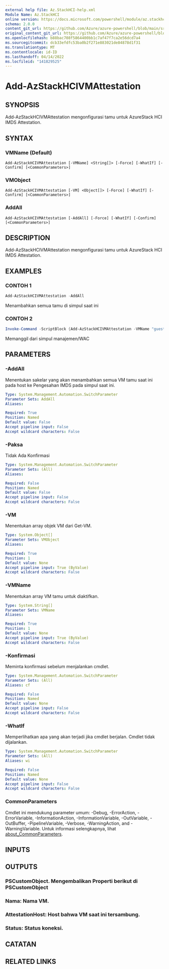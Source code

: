 ```yaml
---
external help file: Az.StackHCI-help.xml
Module Name: Az.StackHCI
online version: https://docs.microsoft.com/powershell/module/az.stackhci/add-AzStackHCIVMAttestation
schema: 2.0.0
content_git_url: https://github.com/Azure/azure-powershell/blob/main/src/StackHCI/help/Add-AzStackHCIVMAttestation.md
original_content_git_url: https://github.com/Azure/azure-powershell/blob/main/src/StackHCI/help/Add-AzStackHCIVMAttestation.md
ms.openlocfilehash: b88bac708f5864400bb1c7af47f7ca2e56dcd7a4
ms.sourcegitcommit: dcb33efdfc53ba0b2f271e883021de84878d1f31
ms.translationtype: MT
ms.contentlocale: id-ID
ms.lasthandoff: 04/14/2022
ms.locfileid: "141829525"
---
```

# Add-AzStackHCIVMAttestation

## SYNOPSIS
Add-AzStackHCIVMAttestation mengonfigurasi tamu untuk AzureStack HCI IMDS Attestation.

## SYNTAX

### VMName (Default)
```
Add-AzStackHCIVMAttestation [-VMName] <String[]> [-Force] [-WhatIf] [-Confirm] [<CommonParameters>]
```

### VMObject
```
Add-AzStackHCIVMAttestation [-VM] <Object[]> [-Force] [-WhatIf] [-Confirm] [<CommonParameters>]
```

### AddAll
```
Add-AzStackHCIVMAttestation [-AddAll] [-Force] [-WhatIf] [-Confirm] [<CommonParameters>]
```

## DESCRIPTION
Add-AzStackHCIVMAttestation mengonfigurasi tamu untuk AzureStack HCI IMDS Attestation.

## EXAMPLES

### CONTOH 1
```powershell
Add-AzStackHCIVMAttestation -AddAll
```

Menambahkan semua tamu di simpul saat ini

### CONTOH 2
```powershell
Invoke-Command -ScriptBlock {Add-AzStackHCIVMAttestation -VMName "guest1", "guest2"} -ComputerName "node1"
```

Memanggil dari simpul manajemen/WAC

## PARAMETERS

### -AddAll
Menentukan sakelar yang akan menambahkan semua VM tamu saat ini pada host ke Pengesahan IMDS pada simpul saat ini.

```yaml
Type: System.Management.Automation.SwitchParameter
Parameter Sets: AddAll
Aliases:

Required: True
Position: Named
Default value: False
Accept pipeline input: False
Accept wildcard characters: False
```

### -Paksa
Tidak Ada Konfirmasi

```yaml
Type: System.Management.Automation.SwitchParameter
Parameter Sets: (All)
Aliases:

Required: False
Position: Named
Default value: False
Accept pipeline input: False
Accept wildcard characters: False
```

### -VM
Menentukan array objek VM dari Get-VM.

```yaml
Type: System.Object[]
Parameter Sets: VMObject
Aliases:

Required: True
Position: 1
Default value: None
Accept pipeline input: True (ByValue)
Accept wildcard characters: False
```

### -VMName
Menentukan array VM tamu untuk diaktifkan.

```yaml
Type: System.String[]
Parameter Sets: VMName
Aliases:

Required: True
Position: 1
Default value: None
Accept pipeline input: True (ByValue)
Accept wildcard characters: False
```

### -Konfirmasi
Meminta konfirmasi sebelum menjalankan cmdlet.

```yaml
Type: System.Management.Automation.SwitchParameter
Parameter Sets: (All)
Aliases: cf

Required: False
Position: Named
Default value: None
Accept pipeline input: False
Accept wildcard characters: False
```

### -WhatIf
Memperlihatkan apa yang akan terjadi jika cmdlet berjalan.
Cmdlet tidak dijalankan.

```yaml
Type: System.Management.Automation.SwitchParameter
Parameter Sets: (All)
Aliases: wi

Required: False
Position: Named
Default value: None
Accept pipeline input: False
Accept wildcard characters: False
```

### CommonParameters
Cmdlet ini mendukung parameter umum: -Debug, -ErrorAction, -ErrorVariable, -InformationAction, -InformationVariable, -OutVariable, -OutBuffer, -PipelineVariable, -Verbose, -WarningAction, and -WarningVariable. Untuk informasi selengkapnya, lihat [about_CommonParameters](http://go.microsoft.com/fwlink/?LinkID=113216).

## INPUTS

## OUTPUTS

### PSCustomObject. Mengembalikan Properti berikut di PSCustomObject
### Nama: Nama VM.
### AttestationHost: Host bahwa VM saat ini tersambung.
### Status: Status koneksi.
## CATATAN

## RELATED LINKS
